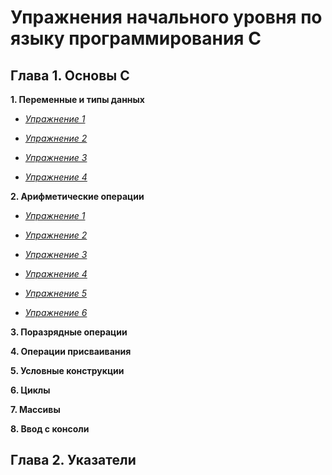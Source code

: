 # Упражнения начального уровня по языку программирования С

## Глава 1. Основы C

**1. Переменные и типы данных**

- *[Упражнение 1](./Глава_1._Основы_C/Переменные_и_типы_данных/Exercise-1.c)*

- *[Упражнение 2](./Глава_1._Основы_C/Переменные_и_типы_данных/Exercise-2.c)*

- *[Упражнение 3](./Глава_1._Основы_C/Переменные_и_типы_данных/Exercise-3.c)*

- *[Упражнение 4](./Глава_1._Основы_C/Переменные_и_типы_данных/Exercise-4.c)*

**2. Арифметические операции**

- *[Упражнение 1](./Глава_1._Основы_C/Арифметические_операции/Exercise-1.c)*

- *[Упражнение 2](./Глава_1._Основы_C/Арифметические_операции/Exercise-2.c)*

- *[Упражнение 3](./Глава_1._Основы_C/Арифметические_операции/Exercise-3.c)*

- *[Упражнение 4](./Глава_1._Основы_C/Арифметические_операции/Exercise-4.c)*

- *[Упражнение 5](./Глава_1._Основы_C/Арифметические_операции/Exercise-5.c)*

- *[Упражнение 6](./Глава_1._Основы_C/Арифметические_операции/Exercise-6.c)*

**3. Поразрядные операции**

**4. Операции присваивания**

**5. Условные конструкции**

**6. Циклы**

**7. Массивы**

**8. Ввод с консоли**

## Глава 2. Указатели